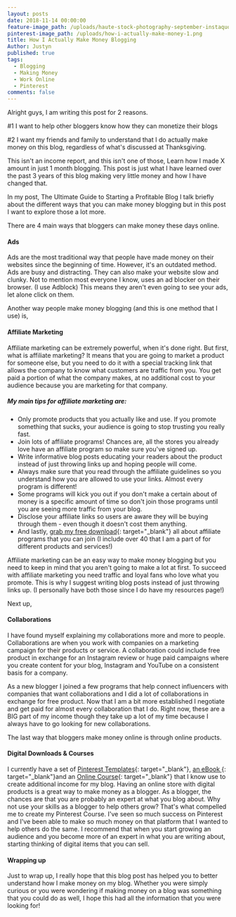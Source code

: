 ```yaml
---
layout: posts
date: 2018-11-14 00:00:00
feature-image_path: /uploads/haute-stock-photography-september-instaquotes-10.png
pinterest-image_path: /uploads/how-i-actually-make-money-1.png
title: How I Actually Make Money Blogging
Author: Justyn
published: true
tags:
  - Blogging
  - Making Money
  - Work Online
  - Pinterest
comments: false
---
```


Alright guys, I am writing this post for 2 reasons.&nbsp;

#1 I want to help other bloggers know how they can monetize their blogs

#2 I want my friends and family to understand that I do actually make money on this blog, regardless of what's discussed at Thanksgiving.&nbsp;

This isn't an income report, and this isn't one of those, Learn how I made X amount in just 1 month blogging. This post is just what I have learned over the past 3 years of this blog making very little money and how I have changed that.&nbsp;

In my post, The Ultimate Guide to Starting a Profitable Blog I talk briefly about the different ways that you can make money blogging but in this post I want to explore those a lot more.&nbsp;

There are 4 main ways that bloggers can make money these days online.&nbsp;

#### Ads

Ads are the most traditional way that people have made money on their websites since the beginning of time. However, it's an outdated method. Ads are busy and distracting. They can also make your website slow and clunky. Not to mention most everyone I know, uses an ad blocker on their browser. (I use Adblock) This means they aren't even going to see your ads, let alone click on them.&nbsp;

Another way people make money blogging (and this is one method that I use) is,&nbsp;

#### Affiliate Marketing

Affiliate marketing can be extremely powerful, when it's done right. But first, what is affiliate marketing? It means that you are going to market a product for someone else, but you need to do it with a special tracking link that allows the company to know what customers are traffic from you. You get paid a portion of what the company makes, at no additional cost to your audience because you are marketing for that company.&nbsp;

##### My main tips for affiliate marketing are:&nbsp;

* Only promote products that you actually like and use. If you promote something that sucks, your audience is going to stop trusting you really fast.
* Join lots of affiliate programs! Chances are, all the stores you already love have an affiliate program so make sure you've signed up.&nbsp;
* Write informative blog posts educating your readers about the product instead of just throwing links up and hoping people will come.&nbsp;
* Always make sure that you read through the affiliate guidelines so you understand how you are allowed to use your links. Almost every program is different!&nbsp;
* Some programs will kick you out if you don't make a certain about of money is a specific amount of time so don't join those programs until you are seeing more traffic from your blog.
* Disclose your affiliate links so users are aware they will be buying through them - even though it doesn't cost them anything.&nbsp;
* And lastly, [grab my free download](https://www.subscribepage.com/affiliate-bloggers){: target="_blank"} all about affiliate programs that you can join (I include over 40 that I am a part of for different products and services!)

Affiliate marketing can be an easy way to make money blogging but you need to keep in mind that you aren't going to make a lot at first. To succeed with affiliate marketing you need traffic and loyal fans who love what you promote. This is why I suggest writing blog posts instead of just throwing links up. (I personally have both those since I do have my resources page!)

Next up,&nbsp;

#### Collaborations

I have found myself explaining my collaborations more and more to people. Collaborations are when you work with companies on a marketing campaign for their products or service. A collaboration could include free product in exchange for an Instagram review or huge paid campaigns where you create content for your blog, Instagram and YouTube on a consistent basis for a company.&nbsp;

As a new blogger I joined a few programs that help connect influencers with companies that want collaborations and I did a lot of collaborations in exchange for free product. Now that I am a bit more established I negotiate and get paid for almost every collaboration that I do. Right now, these are a BIG part of my income though they take up a lot of my time because I always have to go looking for new collaborations.&nbsp;

The last way that bloggers make money online is through online products.&nbsp;

#### Digital Downloads & Courses

I currently have a set of [Pinterest Templates](https://justynjen.teachable.com/p/pinterest-playbook){: target="_blank"}, [an eBook ](https://justynjen.teachable.com/p/pinterest-playbook){: target="_blank"}and an [Online Course](https://justynjen.teachable.com/p/pinterest-playbook-course){: target="_blank"} that I know use to create additional income for my blog. Having an online store with digital products is a great way to make money as a blogger. As a blogger, the chances are that you are probably an expert at what you blog about. Why not use your skills as a blogger to help others grow? That's what compelled me to create my Pinterest Course. I've seen so much success on Pinterest and I've been able to make so much money on that platform that I wanted to help others do the same. I recommend that when you start growing an audience and you become more of an expert in what you are writing about, starting thinking of digital items that you can sell.&nbsp;

#### Wrapping up

Just to wrap up, I really hope that this blog post has helped you to better understand how I make money on my blog. Whether you were simply curious or you were wondering if making money on a blog was something that you could do as well, I hope this had all the information that you were looking for!